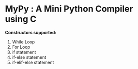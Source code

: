 # MyPy : A Mini Python Compiler using C

<strong>Constructors supported:</strong>
1. While Loop
2. For Loop
3. if statement
4. if-else statement
4. if-elif-else statement
